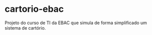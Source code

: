 # cartorio-ebac
Projeto do curso de TI da EBAC que simula de forma simplificado um sistema de cartório.
